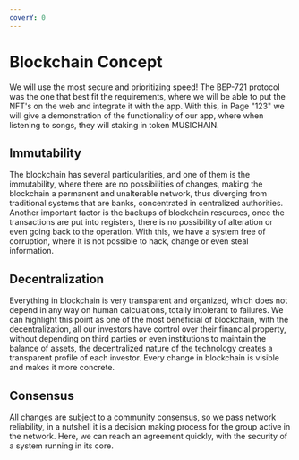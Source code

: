 ```yaml
---
coverY: 0
---
```


# Blockchain Concept

We will use the most secure and prioritizing speed! The BEP-721 protocol was the one that best fit the requirements, where we will be able to put the NFT's on the web and integrate it with the app. With this, in Page "123" we will give a demonstration of the functionality of our app, where when listening to songs, they will staking in token MUSICHAIN.

## Immutability

The blockchain has several particularities, and one of them is the immutability, where there are no possibilities of changes, making the blockchain a permanent and unalterable network, thus diverging from traditional systems that are banks, concentrated in centralized authorities. Another important factor is the backups of blockchain resources, once the transactions are put into registers, there is no possibility of alteration or even going back to the operation. With this, we have a system free of corruption, where it is not possible to hack, change or even steal information.

## Decentralization

Everything in blockchain is very transparent and organized, which does not depend in any way on human calculations, totally intolerant to failures. We can highlight this point as one of the most beneficial of blockchain, with the decentralization, all our investors have control over their financial property, without depending on third parties or even institutions to maintain the balance of assets, the decentralized nature of the technology creates a transparent profile of each investor. Every change in blockchain is visible and makes it more concrete.

## Consensus

All changes are subject to a community consensus, so we pass network reliability, in a nutshell it is a decision making process for the group active in the network. Here, we can reach an agreement quickly, with the security of a system running in its core.



